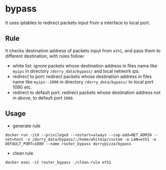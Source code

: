 # bypass
It uses iptables to redirect packets input from a interface to local port.

## Rule
It checks destination address of packets input from `eth1`, and pass them to different destination, with rules follow:
* white list:
    ignore packets whose destination address in files name like `myips` in directory `/dorry_data/bypass/` and local network ips.
* redirect to port:
    redirect packets whose destination address in files name like `myips--1090` in directory `/dorry_data/bypass/` to local port 1090 etc.
* redirect to default port:
	redirect packets whose destination address not in above, to default port `1080`.

## Usage
* generate rule
```
docker run -itd --privileged --restart=always --cap-add=NET_ADMIN --net=host -v /dorry_data/bypass/:/home/whiteip/custom -e LAN=eth1 -e DEFAULT_PORT=1080 --name router_bypass dorrypizza/bypass
```

* clean rule
```
docker exec -it router_bypass ./clean-rule eth1
```